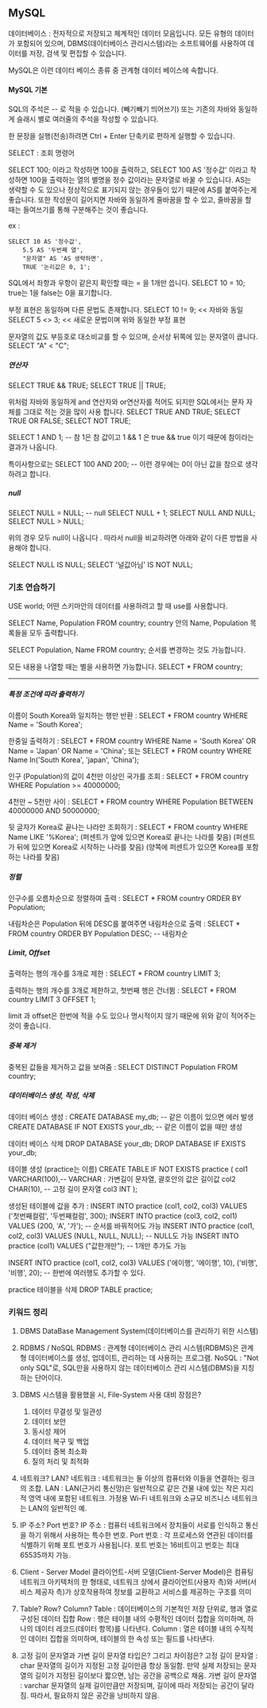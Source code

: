 


## MySQL



데이터베이스 :
전자적으로 저장되고 체계적인 데이터 모음입니다.
모든 유형의 데이터가 포함되어 있으며, DBMS(데이터베이스 관리시스템)라는 소프트웨어를 사용하여 데이터를 저장, 검색 및 편집할 수 있습니다.

MySQL은 이런 데이터 베이스 종류 중 관계형 데이터 베이스에 속합니다.



#### MySQL 기본



SQL의 주석은 -- 로 적을 수 있습니다.
(빼기빼기 띄어쓰기)
또는 기존의 자바와 동일하게 슬래시 별로 여러줄의 주석을 작성할 수 있습니다.

한 문장을 실행(전송)하려면 Ctrl + Enter 단축키로 편하게 실행할 수 있습니다.

SELECT : 조회 명령어

SELECT 100; 이라고 작성하면 100을 출력하고,
SELECT 100 AS '정수값' 이라고 작성하면 100을 출력하는 열의 별명을 정수 값이라는 문자열로 바꿀 수 있습니다.
AS는 생략할 수 도 있으나 정상적으로 표기되지 않는 경우들이 있기 때문에 AS를 붙여주는게 좋습니다.
또한 작성문이 길어지면 자바와 동일하게 줄바꿈을 할 수 있고, 줄바꿈을 할 때는 들여쓰기를 통해 구분해주는 것이 좋습니다.

ex :

```
SELECT 10 AS '정수값', 
	5.5 AS '두번째 열', 
	"문자열" AS 'AS 생략하면', 
	TRUE '논리값은 0, 1';
```


SQL에서 좌항과 우항이 같은지 확인할 때는 = 을 1개만 씁니다.
SELECT 10 = 10;
true는 1을 false는 0을 표기합니다.

부정 표현은 동일하며 다른 문법도 존재합니다.
SELECT 10 != 9;  << 자바와 동일
SELECT 5 <> 3;  << 새로운 문법이며 위와 동일한 부정 표현

 문자열의 값도 부등호로 대소비교를 할 수 있으며, 순서상 뒤쪽에 있는 문자열이 큽니다.
SELECT "A" < "C";


##### 연산자

SELECT TRUE && TRUE;
SELECT TRUE || TRUE;

위처럼 자바와 동일하게 and 연산자와 or연산자를 적어도 되지만
SQL에서는 문자 자체를 그대로 적는 것을 많이 사용 합니다.
SELECT TRUE AND TRUE;
SELECT TRUE OR FALSE;
SELECT NOT TRUE;


SELECT 1 AND 1; -- 참
1은 참 값이고 1 && 1 은 true && true 이기 때문에 참이라는 결과가 나옵니다.

특이사항으로는
SELECT 100 AND 200; -- 이런 경우에는 0이 아닌 값을 참으로 생각하려고 합니다.



##### null


SELECT NULL = NULL; -- null
SELECT NULL + 1;
SELECT NULL AND NULL;
SELECT NULL > NULL;

위의 경우 모두 null이 나옵니다 . 따라서 null을 비교하려면 아래와 같이 다른 방법을 사용해야 합니다.

SELECT NULL IS NULL;
SELECT '널값아님' IS NOT NULL;



### 기초 연습하기


USE world;
어떤 스키마안의 데이터를 사용하려고 할 때 use를 사용합니다.

SELECT Name, Population FROM country;
country 안의 Name, Population 목록들을 모두 출력합니다.

SELECT Population, Name FROM country;
순서를 변경하는 것도 가능합니다.

모든 내용을 나열할 때는 별을 사용하면 가능합니다.
SELECT * FROM country; 

---




##### 특정 조건에 따라 출력하기

이름이 South Korea와 일치하는 행만 반환 :
SELECT * FROM country WHERE Name = 'South Korea'; 



한중일 출력하기 :
SELECT * FROM country WHERE Name = 'South Korea'
	OR Name = 'Japan'
	OR Name = 'China';
또는
SELECT * FROM country WHERE Name In('South Korea', 'japan', 'China');



인구 (Population)의 값이 4천만 이상인 국가를 조회 :
SELECT * FROM country
	WHERE Population >= 40000000;

4천만 ~ 5천만 사이 :
SELECT * FROM country
	WHERE Population BETWEEN 40000000 AND 50000000;



뒷 글자가 Korea로 끝나는 나라만 조회하기 :
SELECT * FROM country
	WHERE Name LIKE '%Korea'; 
(퍼센트가 앞에 있으면 Korea로 끝나는 나라를 찾음)
(퍼센트가 뒤에 있으면 Korea로 시작하는 나라를 찾음)
(양쪽에 퍼센트가 있으면 Korea를 포함하는 나라를 찾음)



##### 정렬


인구수를 오름차순으로 정렬하여 출력 :
SELECT * FROM country
	ORDER BY Population;

내림차순은 Population 뒤에 DESC를 붙여주면 내림차순으로 출력 :
SELECT * FROM country
	ORDER BY Population DESC; -- 내림차순


##### Limit, Offset

출력하는 행의 개수를 3개로 제한 :
SELECT * FROM country LIMIT 3;

출력하는 행의 개수를 3개로 제한하고, 첫번째 행은 건너뜀 :
SELECT * FROM country LIMIT 3 OFFSET 1;

limit 과 offset은 한번에 적을 수도 있으나 명시적이지 않기 때문에 위와 같이 적어주는 것이 좋습니다.



##### 중복 제거

중복된 값들을 제거하고 값을 보여줌 :
SELECT DISTINCT Population FROM country; 



##### 데이터베이스 생성, 작성, 삭제


데이터 베이스 생성 :
CREATE DATABASE my_db; -- 같은 이름이 있으면 에러 발생 
CREATE DATABASE IF NOT EXISTS your_db; -- 같은 이름이 없을 때만 생성


데이터 베이스 삭제
DROP DATABASE your_db;
DROP DATABASE IF EXISTS your_db;


테이블 생성 (practice는 이름)
CREATE TABLE IF NOT EXISTS practice (
	col1 VARCHAR(100),-- VARCHAR : 가변길이 문자열, 괄호안의 값은 길이값
	col2 CHAR(10), -- 고정 길이 문자열
	col3 INT
);


생성된 테이블에 값을 추가 :
INSERT INTO practice (col1, col2, col3) VALUES ('첫번째컬럼', '두번째컬럼', 300);
INSERT INTO practice (col3, col2, col1) VALUES (200, 'A', '가'); -- 순서를 바꿔적어도 가능
INSERT INTO practice (col1, col2, col3) VALUES (NULL, NULL, NULL); -- NULL도 가능
INSERT INTO practice (col1) VALUES ("값한개만"); -- 1개만 추가도 가능

INSERT INTO practice (col1, col2, col3) 
	VALUES ('에이행', '에이행', 10), ('비행', '비행', 20); -- 한번에 여러행도 추가할 수 있다.


practice 테이블을 삭제
DROP TABLE practice;







### 키워드 정리

1. DBMS
 DataBase Management System(데이터베이스를 관리하기 위한 시스템)
 
 2. RDBMS / NoSQL
 RDBMS : 관계형 데이터베이스 관리 시스템(RDBMS)은 관계형 데이터베이스를 생성, 업데이트, 관리하는 데 사용하는 프로그램.
 NoSQL : "Not only SQL"로, SQL만을 사용하지 않는 데이터베이스 관리 시스템(DBMS)을 지칭하는 단어이다.
 
 3. DBMS 시스템을 활용했을 시, File-System 사용 대비 장점은?
	 1. 데이터 무결성 및 일관성
	 2. 데이터 보안
	 3. 동시성 제어
	 4. 데이터 복구 및 백업
	 5. 데이터 중복 최소화
	 6. 질의 처리 및 최적화
 
 4. 네트워크? LAN?
 네트워크 : 네트워크는 둘 이상의 컴퓨터와 이들을 연결하는 링크의 조합.
 LAN : LAN(근거리 통신망)은 일반적으로 같은 건물 내에 있는 작은 지리적 영역 내에 포함된 네트워크.
 가정용 Wi-Fi 네트워크와 소규모 비즈니스 네트워크는 LAN의 일반적인 예.
 
 5. IP 주소? Port 번호?
 IP 주소 :  컴퓨터 네트워크에서 장치들이 서로를 인식하고 통신을 하기 위해서 사용하는 특수한 번호.
 Port 번호 : 각 프로세스와 연관된 데이터를 식별하기 위해 포트 번호가 사용됩니다. 포트 번호는 16비트이고 번호는 최대 65535까지 가능.
 
 6. Client - Server Model
 클라이언트-서버 모델(Client-Server Model)은 컴퓨팅 네트워크 아키텍처의 한 형태로, 
 네트워크 상에서 클라이언트(사용자 측)와 서버(서비스 제공자 측)가 상호작용하여 정보를 교환하고 서비스를 제공하는 구조를 의미
 
 7. Table? Row? Column?
 Table : 데이터베이스의 기본적인 저장 단위로, 행과 열로 구성된 데이터 집합
 Row : 행은 테이블 내의 수평적인 데이터 집합을 의미하며, 하나의 데이터 레코드(데이터 항목)를 나타낸다.
 Column : 열은 테이블 내의 수직적인 데이터 집합을 의미하며, 테이블의 한 속성 또는 필드를 나타낸다.
 
 8. 고정 길이 문자열과 가변 길이 문자열 타입은? 그리고 차이점은?
 고정 길이 문자열 : char
 문자열의 길이가 지정된 고정 길이만큼 항상 동일함. 만약 실제 저장되는 문자열의 길이가 지정된 길이보다 짧으면, 남는 공간을 공백으로 채움.
 가변 길이 문자열 : varchar
 문자열의 실제 길이만큼만 저장되며, 길이에 따라 저장되는 공간이 달라짐. 따라서, 필요하지 않은 공간을 낭비하지 않음.